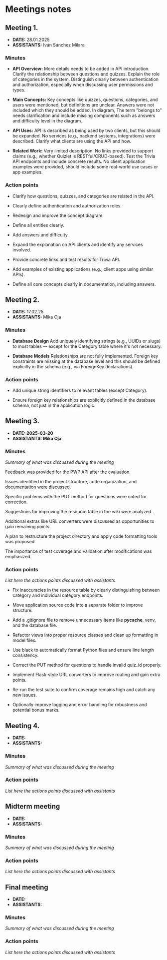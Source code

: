 # Meetings notes

## Meeting 1.
* **DATE:** 28.01.2025
* **ASSISTANTS:** Iván Sánchez Milara

### Minutes

* **API Overview:** More details needs to be added in API introduction. Clarify the relationship between questions and quizzes. Explain the role of categories in the system. Distinguish clearly between authentication and authorization, especially when discussing user permissions and types.

* **Main Concepts:** Key concepts like quizzes, questions, categories, and users were mentioned, but definitions are unclear. Answers were not included which they should be added. In diagram, The term "belongs to" needs clarification and include missing components such as answers and difficulty level in the diagram.

* **API Uses:** API is described as being used by two clients, but this should be expanded. No services (e.g., backend systems, integrations) were described. Clarify what clients are using the API and how.

* **Related Work:** Very limited description. No links provided to support claims (e.g., whether Quizlet is RESTful/CRUD-based). Test the Trivia API endpoints and include concrete results. No client application examples were provided, should include some real-world use cases or app examples.

### Action points

* Clarify how questions, quizzes, and categories are related in the API.

* Clearly define authentication and authorization roles.

* Redesign and improve the concept diagram.

* Define all entities clearly.

* Add answers and difficulty.

* Expand the explanation on API clients and identify any services involved.

* Provide concrete links and test results for Trivia API.

* Add examples of existing applications (e.g., client apps using similar APIs).

* Define all core concepts clearly in documentation, including answers.



## Meeting 2.
* **DATE:** 17.02.25
* **ASSISTANTS:** Mika Oja

### Minutes

* **Database Design**
Add uniquely identifying strings (e.g., UUIDs or slugs) to most tables — except for the Category table where it's not necessary.

* **Database Models**
Relationships are not fully implemented. Foreign key constraints are missing at the database level and this should be defined explicitly in the schema (e.g., via ForeignKey declarations).

### Action points

* Add unique string identifiers to relevant tables (except Category).

* Ensure foreign key relationships are explicitly defined in the database schema, not just in the application logic.




## Meeting 3.
* **DATE: 2025-03-20**
* **ASSISTANTS: Mika Oja**

### Minutes
*Summary of what was discussed during the meeting*

Feedback was provided for the PWP API after the evaluation.

Issues identified in the project structure, code organization, and documentation were discussed.

Specific problems with the PUT method for questions were noted for correction.

Suggestions for improving the resource table in the wiki were analyzed.

Additional extras like URL converters were discussed as opportunities to gain remaining points.

A plan to restructure the project directory and apply code formatting tools was proposed.

The importance of test coverage and validation after modifications was emphasized.

### Action points
*List here the actions points discussed with assistants*

* Fix inaccuracies in the resource table by clearly distinguishing between category and individual category endpoints.

* Move application source code into a separate folder to improve structure.

* Add a .gitignore file to remove unnecessary items like __pycache__, venv, and the database file.

* Refactor views into proper resource classes and clean up formatting in model files.

* Use black to automatically format Python files and ensure line length consistency.

* Correct the PUT method for questions to handle invalid quiz_id properly.

* Implement Flask-style URL converters to improve routing and gain extra points.

* Re-run the test suite to confirm coverage remains high and catch any new issues.

* Optionally improve logging and error handling for robustness and potential bonus marks.




## Meeting 4.
* **DATE:**
* **ASSISTANTS:**

### Minutes
*Summary of what was discussed during the meeting*

### Action points
*List here the actions points discussed with assistants*




## Midterm meeting
* **DATE:**
* **ASSISTANTS:**

### Minutes
*Summary of what was discussed during the meeting*

### Action points
*List here the actions points discussed with assistants*




## Final meeting
* **DATE:**
* **ASSISTANTS:**

### Minutes
*Summary of what was discussed during the meeting*

### Action points
*List here the actions points discussed with assistants*




